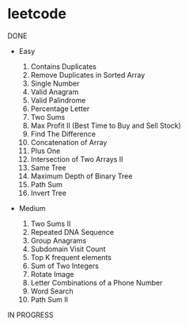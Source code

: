 # leetcode

DONE
- Easy		
	1. Contains Duplicates
    2. Remove Duplicates in Sorted Array 		
	3. Single Number	
    4. Valid Anagram	
	5. Valid Palindrome		
    6. Percentage Letter
    7. Two Sums	
    8. Max Profit II (Best Time to Buy and Sell Stock)  
    9. Find The Difference
    10. Concatenation of Array
    11. Plus One
    12. Intersection of Two Arrays II
    13. Same Tree
    14. Maximum Depth of Binary Tree
    15. Path Sum
    16. Invert Tree

- Medium
    1. Two Sums II		
    2. Repeated DNA Sequence
    3. Group Anagrams
    4. Subdomain Visit Count	
    5. Top K frequent elements
    6. Sum of Two Integers
    7. Rotate Image
    8. Letter Combinations of a Phone Number
    9. Word Search
    10. Path Sum II
	

IN PROGRESS    

			
			
			
			
			
			
			